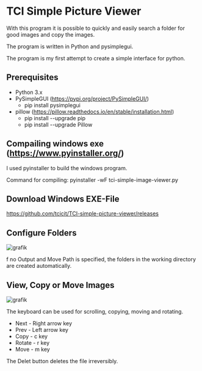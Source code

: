 # TCI Simple Picture Viewer

With this program it is possible to quickly and easily search a folder for good images and copy the images. 

The program is written in Python and pysimplegui. 

The program is my first attempt to create a simple interface for python. 

## Prerequisites

* Python 3.x
* PySimpleGUI (https://pypi.org/project/PySimpleGUI/)
  * pip install pysimplegui
* pillow (https://pillow.readthedocs.io/en/stable/installation.html)
  * pip install --upgrade pip
  * pip install --upgrade Pillow
  
 ## Compailing windows exe (https://www.pyinstaller.org/)
 I used pyinstaller to build the windows program.
 
 Command for compiling: pyinstaller -wF tci-simple-image-viewer.py
 
 ## Download Windows EXE-File
 https://github.com/tcicit/TCI-simple-picture-viewer/releases


## Configure Folders

![grafik](https://user-images.githubusercontent.com/12540138/93324254-ec426f80-f815-11ea-9935-3b12921e626b.png)

f no Output and Move Path is specified, the folders in the working directory are created automatically.

## View, Copy or Move Images

![grafik](https://user-images.githubusercontent.com/12540138/93336313-e48bc680-f827-11ea-9b45-7c09a55a9f81.png)

The keyboard can be used for scrolling, copying, moving and rotating.
* Next - Right arrow key
* Prev - Left arrow key
* Copy - c key
* Rotate - r key
* Move -  m key

The Delet button deletes the file irreversibly. 
